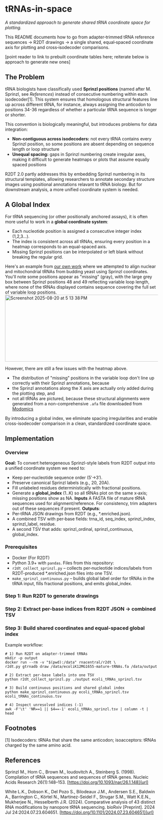 # tRNAs-in-space
_A standardized approach to generate shared tRNA coordinate space for plotting._

This README documents how to go from adapter‑trimmed tRNA reference sequences → R2DT drawings → a single shared, equal‑spaced coordinate axis for plotting and cross‑isodecoder comparisons.

[point reader to link to prebuilt coordinate tables here; reiterate below is approach to generate new ones]

## The Problem
tRNA biologists have classifically used **Sprinzl positions** (named after M. Sprinzl, see _References_) instead of consecutive numbering within each  isodecoder[1]. This system ensures that homologous structural features line up across different tRNA, for instance, always assigning the anticodon to positions 34-36 regardless of whether a particular tRNA sequence is longer or shorter.

This convention is biologically meaningful, but introduces problems for data integration: 
* **Non-contiguous across isodecoders:** not every tRNA contains every Sprinzl position, so some positions are absent depending on sequence length or loop structure
* **Unequal spacing:** gaps in Sprinzl numbering create irregular axes, making it difficult to generate heatmaps or plots that assume equally spaced positions

R2DT 2.0 partly addresses this by embedding Sprinzl numbering in its structural templates, allowing researchers to annotate secondary structure images using positional annotations relavant to tRNA biology. But for downstream analysis, a more unified coordinate system is needed.

## A Global Index
For tRNA sequencing (or other positionally anchored assays), it is often more useful to work in a **global coordinate system**:
* Each nucleotide position is assigned a consecutive integer index (1,2,3...).
* The index is consistent across all tRNAs, ensuring every position in a heatmap corresponds to an equal-spaced axis.
* Missing Sprinzl positions can be interpolated or left blank without breaking the regular grid.

Here's an example from [our own work](https://pubmed.ncbi.nlm.nih.gov/39091754/) where we attempted to align nuclear and mitochondrial tRNAs from budding yeast using Sprinzl coordinates. You'll note some positions appear as "missing" (gray), with the large grey box between Sprinzl positions 48 and 49 reflecting variable loop length, where none of the tRNAs displayed contains sequence covering the full set of variable loop positions. 
<img width="585" height="220" alt="Screenshot 2025-08-20 at 5 13 38 PM" src="https://github.com/user-attachments/assets/ed9f8001-b2d8-44e2-a044-9c8017b0a89f" />

However, there are still a few issues with the heatmap above.
* The distribution of "missing" positions in the variable loop don't line up correctly with their Sprinzl annotations, because
* the Sprinzl annotations along the X axis are actually only added during the plotting step, and 
* not all tRNAs are pictured, because these structural alignments were generated from a non-comprehensive `.afa` file downloaded from [Modomics]([url](https://genesilico.pl/modomics/rnafamilies/rf00005/))

By introducing a global index, we eliminate spacing irregularities and enable cross-isodecoder comparison in a clean, standardized coordinate space.

## Implementation
### Overview
**Goal:** To convert heterogeneous Sprinzl-style labels from R2DT output into a unified coordinate system we need to:
- Keep per‑nucleotide sequence order (5′→3′).
- Preserve canonical Sprinzl labels (e.g., 20, 20A).
- Fill unlabeled residues deterministically with fractional positions.
- Generate a **global_index** (1..K) so all tRNAs plot on the same x‑axis; missing positions show as NA.
**Inputs** A FASTA file of mature tRNA sequences used for alignment/reference. For consistency, trim adapters out of these sequences if present.
**Outputs**:
- Per‑tRNA JSON drawings from R2DT (e.g., *.enriched.json).
- A combined TSV with per‑base fields: trna_id, seq_index, sprinzl_index, sprinzl_label, residue.
- A second TSV that adds: sprinzl_ordinal, sprinzl_continuous, global_index.
### Prerequisites
* Docker (For R2DT)
* Python 3.9+ with `pandas`.
Files from this repository:
* `r2dt_collect_sprinzl.py` – collects per‑nucleotide indices/labels from R2DT-produced *.enriched.json files into one TSV.
* `make_sprinzl_continuous.py` – builds global label order for tRNAs in the tRNA input, fills fractional positions, and emits global_index.
### Step 1: Run R2DT to generate drawings
### Step 2: Extract per-base indices from R2DT JSON → combined TSV
### Step 3: Build shared coordinates and equal-spaced global index

Example workflow:
```
# 1) Run R2DT on adapter‑trimmed tRNAs
mkdir -p output
docker run --rm -v "$(pwd):/data" rnacentral/r2dt \
r2dt.py gtrnadb draw /data/ecoliK12MG1655-mature-tRNAs.fa /data/output

# 2) Extract per‑base labels into one TSV
python r2dt_collect_sprinzl.py ./output ecoli_tRNAs_sprinzl.tsv

# 3) Build continuous positions and shared global index
python make_sprinzl_continuous.py ecoli_tRNAs_sprinzl.tsv ecoli_tRNAs_continuous.tsv

# 4) Inspect unresolved indices (-1)
awk -F'\t' 'NR==1 || $4==-1' ecoli_tRNAs_sprinzl.tsv | column -t | head
```

## Footnotes
[1] Isodecoders: tRNAs that share the same anticodon; isoacceptors: tRNAs charged by the same amino acid.

## References
Sprinzl M., Horn C., Brown M., Ioudovitch A., Steinberg S. (1998). Compilation of tRNA sequences and sequences of tRNA genes. Nucleic Acids Research 26(1):148–153. [https://doi.org/10.1093/nar/26.1.148](url)

White L.K., Dobson K., Del Pozo S., Bilodeaux J.M., Andersen S.E., Baldwin A., Barrington C., Körtel N., Martinez-Seidel F., Strugar S.M., Watt K.E.N., Mukherjee N., Hesselberth J.R. (2024). Comparative analysis of 43 distinct RNA modifications by nanopore tRNA sequencing. bioRxiv [Preprint]. 2024 Jul 24:2024.07.23.604651. [https://doi.org/10.1101/2024.07.23.604651](url)

